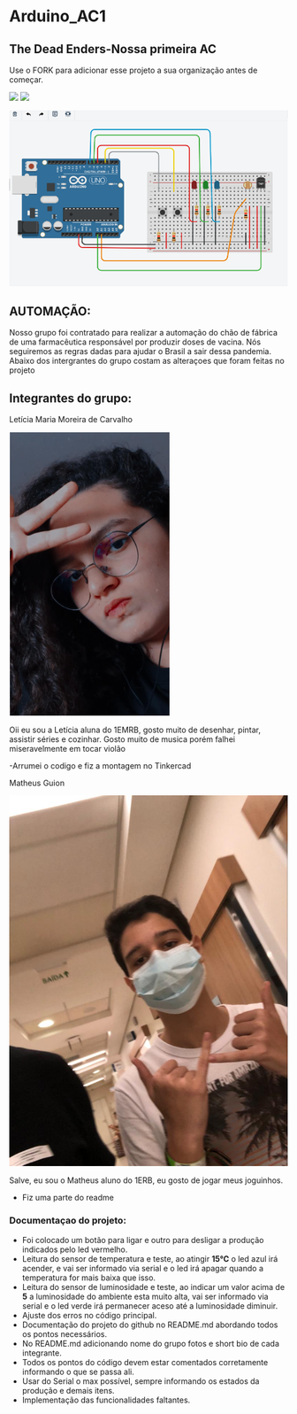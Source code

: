 # Arduino_AC1
##  The Dead Enders-Nossa primeira AC

Use o FORK para adicionar esse projeto a sua organização antes de começar.

![](https://img.shields.io/github/forks/Leoruiz197/Arduino_AC1)
![](https://img.shields.io/github/stars/Leoruiz197/Arduino_AC1)

![](https://github.com/The-Dead-Enders/Arduino_AC1/blob/main/AC1.ino.png)

## **AUTOMAÇÃO:** 

Nosso grupo foi contratado para realizar a automação do chão de fábrica de uma farmacêutica responsável por produzir doses de vacina. Nós seguiremos as regras dadas para ajudar o Brasil a sair dessa pandemia.
Abaixo dos intergrantes do grupo costam as alteraçoes que foram feitas no projeto 

## Integrantes do grupo:


Letícia Maria Moreira de Carvalho 

![](https://github.com/The-Dead-Enders/Arduino_AC1/blob/main/Leticia%20Maria%20.png)

Oii eu sou a Letícia aluna do 1EMRB, gosto muito de desenhar, pintar, assistir séries e cozinhar. Gosto muito de musica porém falhei miseravelmente em tocar violão 

-Arrumei o codigo e fiz a montagem no Tinkercad 

Matheus Guion

![](https://github.com/The-Dead-Enders/Arduino_AC1/blob/main/a237bc0d-a295-4046-bb03-8c41cb37073c.JPG)

Salve, eu sou o Matheus aluno do 1ERB, eu gosto de jogar meus joguinhos.

- Fiz uma parte do readme


### Documentaçao do projeto:

- Foi colocado um botão para ligar e outro para desligar a produção indicados pelo led vermelho.
- Leitura do sensor de temperatura e teste, ao atingir **15℃** o led azul irá acender, e vai ser informado via serial e o led irá apagar quando a temperatura for mais baixa que isso.
- Leitura do sensor de luminosidade e teste, ao indicar um valor acima de **5** a luminosidade do ambiente esta muito alta, vai ser informado via serial e o led verde irá permanecer aceso até a luminosidade diminuir.
- Ajuste dos erros no código principal.
- Documentação do projeto do github no README.md abordando todos os pontos necessários.
- No README.md adicionando nome do grupo fotos e short bio de cada integrante.
- Todos os pontos do código devem estar comentados corretamente informando o que se passa ali.
- Usar do Serial o max possível, sempre informando os estados da produção e demais itens.
- Implementação das funcionalidades faltantes.
